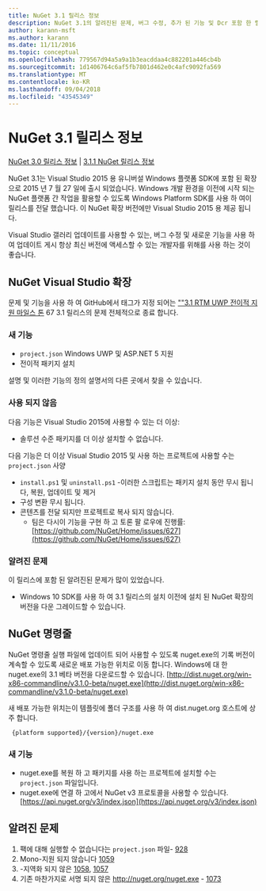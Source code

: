```yaml
---
title: NuGet 3.1 릴리스 정보
description: NuGet 3.1의 알려진된 문제, 버그 수정, 추가 된 기능 및 Dcr 포함 한 릴리스 정보입니다.
author: karann-msft
ms.author: karann
ms.date: 11/11/2016
ms.topic: conceptual
ms.openlocfilehash: 779567d94a5a9a1b3eacddaa4c882201a446cb4b
ms.sourcegitcommit: 1d1406764c6af5fb7801d462e0c4afc9092fa569
ms.translationtype: MT
ms.contentlocale: ko-KR
ms.lasthandoff: 09/04/2018
ms.locfileid: "43545349"
---
```

# <a name="nuget-31-release-notes"></a>NuGet 3.1 릴리스 정보

[NuGet 3.0 릴리스 정보](../release-notes/nuget-3.0.0.md) | [3.1.1 NuGet 릴리스 정보](../release-notes/nuget-3.1.1.md)

NuGet 3.1는 Visual Studio 2015 용 유니버설 Windows 플랫폼 SDK에 포함 된 확장으로 2015 년 7 월 27 일에 출시 되었습니다. Windows 개발 환경을 이전에 시작 되는 NuGet 플랫폼 간 작업을 활용할 수 있도록 Windows Platform SDK를 사용 하 여이 릴리스를 전달 했습니다. 이 NuGet 확장 버전에만 Visual Studio 2015 용 제공 됩니다.

Visual Studio 갤러리 업데이트를 사용할 수 있는, 버그 수정 및 새로운 기능을 사용 하 여 업데이트 게시 항상 최신 버전에 액세스할 수 있는 개발자를 위해를 사용 하는 것이 좋습니다.

## <a name="nuget-visual-studio-extension"></a>NuGet Visual Studio 확장

문제 및 기능을 사용 하 여 GitHub에서 태그가 지정 되어는 [""3.1 RTM UWP 전이적 지원 마일스 톤](https://github.com/NuGet/Home/issues?utf8=%E2%9C%93&q=is%3Aclosed+milestone%3A%223.1+RTM+UWP+transitive+support%22+) 67 3.1 릴리스의 문제 전체적으로 종료 합니다.

### <a name="new-features"></a>새 기능

* `project.json` Windows UWP 및 ASP.NET 5 지원
* 전이적 패키지 설치

설명 및 이러한 기능의 정의 설명서의 다른 곳에서 찾을 수 있습니다.

### <a name="deprecated"></a>사용 되지 않음

다음 기능은 Visual Studio 2015에 사용할 수 있는 더 이상:

* 솔루션 수준 패키지를 더 이상 설치할 수 없습니다.

다음 기능은 더 이상 Visual Studio 2015 및 사용 하는 프로젝트에 사용할 수는 `project.json` 사양

* `install.ps1` 및 `uninstall.ps1` -이러한 스크립트는 패키지 설치 동안 무시 됩니다, 복원, 업데이트 및 제거
* 구성 변환 무시 됩니다.
* 콘텐츠를 전달 되지만 프로젝트로 복사 되지 않습니다.
    * 팀은 다시이 기능을 구현 하 고 토론 팔 로우에 진행률: [https://github.com/NuGet/Home/issues/627](https://github.com/NuGet/Home/issues/627)


### <a name="known-issues"></a>알려진 문제

이 릴리스에 포함 된 알려진된 문제가 많이 있었습니다.

* Windows 10 SDK를 사용 하 여 3.1 릴리스의 설치 이전에 설치 된 NuGet 확장의 버전을 다운 그레이드할 수 있습니다.

## <a name="nuget-command-line"></a>NuGet 명령줄

NuGet 명령줄 실행 파일에 업데이트 되어 사용할 수 있도록 nuget.exe의 기록 버전이 계속할 수 있도록 새로운 배포 가능한 위치로 이동 합니다.  Windows에 대 한 nuget.exe의 3.1 베타 버전을 다운로드할 수 있습니다. [http://dist.nuget.org/win-x86-commandline/v3.1.0-beta/nuget.exe](http://dist.nuget.org/win-x86-commandline/v3.1.0-beta/nuget.exe)

새 배포 가능한 위치는이 템플릿에 폴더 구조를 사용 하 여 dist.nuget.org 호스트에 상주 합니다.

     {platform supported}/{version}/nuget.exe

### <a name="new-features"></a>새 기능

* nuget.exe를 복원 하 고 패키지를 사용 하는 프로젝트에 설치할 수는 `project.json` 파일입니다.
* nuget.exe에 연결 하 고에서 NuGet v3 프로토콜을 사용할 수 있습니다. [https://api.nuget.org/v3/index.json](https://api.nuget.org/v3/index.json)

## <a name="known-issues"></a>알려진 문제 ##

1.    팩에 대해 실행할 수 없습니다는 `project.json` 파일- [928](https://github.com/NuGet/Home/issues/928)
2.    Mono-지원 되지 않습니다 [1059](https://github.com/NuGet/Home/issues/1059)
3.    -지역화 되지 않은 [1058](https://github.com/NuGet/Home/issues/1058), [1057](https://github.com/NuGet/Home/issues/1057)
4.    기존 마찬가지로 서명 되지 않은 http://nuget.org/nuget.exe  -  [1073](https://github.com/NuGet/Home/issues/1073)
